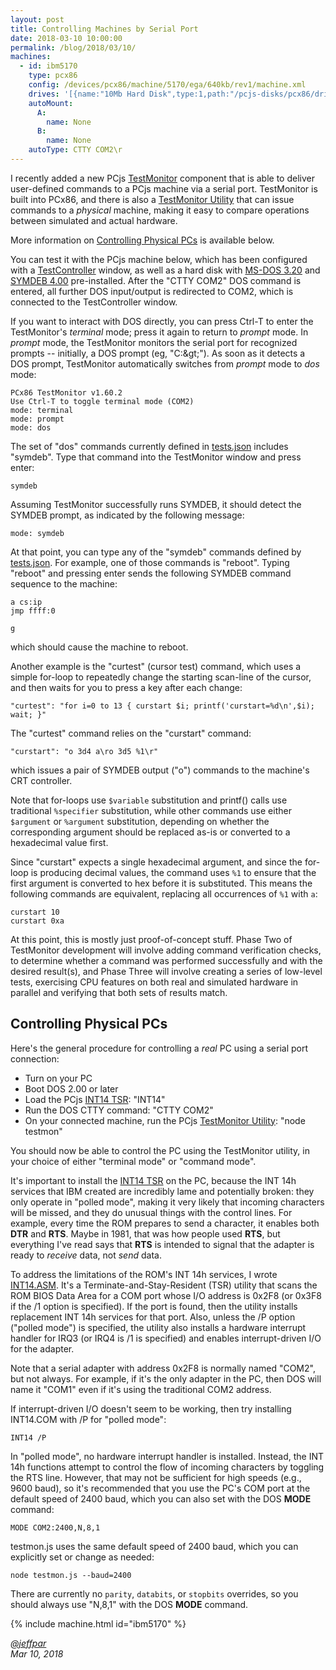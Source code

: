 ```yaml
---
layout: post
title: Controlling Machines by Serial Port
date: 2018-03-10 10:00:00
permalink: /blog/2018/03/10/
machines:
  - id: ibm5170
    type: pcx86
    config: /devices/pcx86/machine/5170/ega/640kb/rev1/machine.xml
    drives: '[{name:"10Mb Hard Disk",type:1,path:"/pcjs-disks/pcx86/drives/10mb/MSDOS320-C400.json"}]'
    autoMount:
      A:
        name: None
      B:
        name: None
    autoType: CTTY COM2\r
---
```


I recently added a new PCjs [TestMonitor](/modules/pcx86/lib/testmon.js) component that is able to deliver user-defined
commands to a PCjs machine via a serial port.  TestMonitor is built into PCx86, and there is also a
[TestMonitor Utility](/tests/pcx86/testmon/testmon.js) that can issue commands to a *physical* machine, making it easy to
compare operations between simulated and actual hardware.

More information on [Controlling Physical PCs](#controlling-physical-pcs) is available below.

You can test it with the PCjs machine below, which has been configured with a [TestController](/modules/pcx86/lib/testctl.js)
window, as well as a hard disk with [MS-DOS 3.20](/disks/pcx86/dos/microsoft/3.20/) and [SYMDEB 4.00](/blog/2018/02/25/)
pre-installed.  After the "CTTY COM2" DOS command is entered, all further DOS input/output is redirected to COM2, which is
connected to the TestController window.

If you want to interact with DOS directly, you can press Ctrl-T to enter the TestMonitor's *terminal* mode; press it again
to return to *prompt* mode.  In *prompt* mode, the TestMonitor monitors the serial port for recognized prompts --
initially, a DOS prompt (eg, "C:\&gt;").  As soon as it detects a DOS prompt, TestMonitor automatically switches from *prompt*
mode to *dos* mode:

    PCx86 TestMonitor v1.60.2
    Use Ctrl-T to toggle terminal mode (COM2)
    mode: terminal
    mode: prompt
    mode: dos

The set of "dos" commands currently defined in [tests.json](/tests/pcx86/testmon/tests.json) includes "symdeb".  Type that
command into the TestMonitor window and press enter:

    symdeb

Assuming TestMonitor successfully runs SYMDEB, it should detect the SYMDEB prompt, as indicated by the following message:

    mode: symdeb

At that point, you can type any of the "symdeb" commands defined by [tests.json](/tests/pcx86/testmon/tests.json).  For example,
one of those commands is "reboot".  Typing "reboot" and pressing enter sends the following SYMDEB command sequence to the
machine:

    a cs:ip
    jmp ffff:0
    
    g

which should cause the machine to reboot.

Another example is the "curtest" (cursor test) command, which uses a simple for-loop to repeatedly change the starting
scan-line of the cursor, and then waits for you to press a key after each change:

    "curtest": "for i=0 to 13 { curstart $i; printf('curstart=%d\n',$i); wait; }"

The "curtest" command relies on the "curstart" command:

    "curstart": "o 3d4 a\ro 3d5 %1\r"

which issues a pair of SYMDEB output ("o") commands to the machine's CRT controller.

Note that for-loops use `$variable` substitution and printf() calls use traditional `%specifier` substitution,
while other commands use either `$argument` or `%argument` substitution, depending on whether the corresponding
argument should be replaced as-is or converted to a hexadecimal value first.

Since "curstart" expects a single hexadecimal argument, and since the for-loop is producing decimal values, the command
uses `%1` to ensure that the first argument is converted to hex before it is substituted.  This means the following
commands are equivalent, replacing all occurrences of `%1` with `a`: 

    curstart 10
    curstart 0xa

At this point, this is mostly just proof-of-concept stuff.  Phase Two of TestMonitor development will involve
adding command verification checks, to determine whether a command was performed successfully and with the desired
result(s), and Phase Three will involve creating a series of low-level tests, exercising CPU features on both real
and simulated hardware in parallel and verifying that both sets of results match.

Controlling Physical PCs
------------------------

Here's the general procedure for controlling a *real* PC using a serial port connection:

- Turn on your PC
- Boot DOS 2.00 or later
- Load the PCjs [INT14 TSR](/tests/pcx86/testmon/int14/INT14.ASM): "INT14"
- Run the DOS CTTY command: "CTTY COM2"
- On your connected machine, run the PCjs [TestMonitor Utility](/tests/pcx86/testmon/testmon.js): "node testmon"

You should now be able to control the PC using the TestMonitor utility, in your choice of either "terminal mode" or
"command mode".

It's important to install the [INT14 TSR](/tests/pcx86/testmon/int14/) on the PC, because the INT 14h services
that IBM created are incredibly lame and potentially broken: they only operate in "polled mode", making it very likely
that incoming characters will be missed, and they do unusual things with the control lines.  For example, every time
the ROM prepares to send a character, it enables both **DTR** and **RTS**.  Maybe in 1981, that was how people used
**RTS**, but everything I've read says that **RTS** is intended to signal that the adapter is ready to *receive* data,
not *send* data.

To address the limitations of the ROM's INT 14h services, I wrote [INT14.ASM](/tests/pcx86/testmon/int14/INT14.ASM).
It's a Terminate-and-Stay-Resident (TSR) utility that scans the ROM BIOS Data Area for a COM port whose I/O address is
0x2F8 (or 0x3F8 if the /1 option is specified).  If the port is found, then the utility installs replacement INT 14h
services for that port.  Also, unless the /P option ("polled mode") is specified, the utility also installs a hardware
interrupt handler for IRQ3 (or IRQ4 is /1 is specified) and enables interrupt-driven I/O for the adapter.

Note that a serial adapter with address 0x2F8 is normally named "COM2", but not always.  For example, if it's the only
adapter in the PC, then DOS will name it "COM1" even if it's using the traditional COM2 address.

If interrupt-driven I/O doesn't seem to be working, then try installing INT14.COM with /P for "polled mode":

    INT14 /P

In "polled mode", no hardware interrupt handler is installed.  Instead, the INT 14h functions attempt to control
the flow of incoming characters by toggling the RTS line.  However, that may not be sufficient for high speeds (e.g.,
9600 baud), so it's recommended that you use the PC's COM port at the default speed of 2400 baud, which you can also
set with the DOS **MODE** command:

    MODE COM2:2400,N,8,1

testmon.js uses the same default speed of 2400 baud, which you can explicitly set or change as needed:

    node testmon.js --baud=2400

There are currently no `parity`, `databits`, or `stopbits` overrides, so you should always use "N,8,1" with the DOS
**MODE** command.

{% include machine.html id="ibm5170" %}

*[@jeffpar](http://twitter.com/jeffpar)*  
*Mar 10, 2018*
